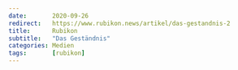 ```yaml
---
date:       2020-09-26
redirect:   https://www.rubikon.news/artikel/das-gestandnis-2
title:      Rubikon
subtitle:   "Das Geständnis"
categories: Medien
tags:       [rubikon]
---
```


